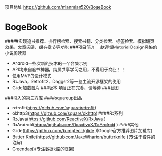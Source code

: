 项目地址  https://github.com/mianmian520/BogeBook
# BogeBook
#####实现追书推荐、排行榜检索、搜索书籍、分类检索、标签检索、模拟翻页效果、文章阅读、缓存章节等功能
###项目简介
一款遵循Material Design风格的小说阅读器
* Android一些次新的技术的一个合集示例
* API均来自追书神器，纯属共享学习之用，不得用于商业！！
* 使用MVP的设计模式
* RxJava，Retrofit2，Dagger2等一些主流开源框架的使用
* Glide加载图片
###版本
项目正在完善，请等待
###截图

###引入的第三方库
####squareup出品
* retrofit(https://github.com/square/retrofit)
* okhttp3(https://github.com/square/okhttp)
####Rx系列
* RxJava(https://github.com/ReactiveX/RxJava )
* RxAndroid(https://github.com/ReactiveX/RxAndroid )
####其他
* Glide(https://github.com/bumptech/glide )(Google官方推荐图片加载库)
* Butter Knife(https://github.com/JakeWharton/butterknife )(专注于控件的注解)
* Greendao()(专注数据k库的框架)
